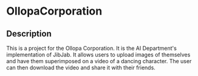 # OllopaCorporation

## Description

This is a project for the Ollopa Corporation. It is the AI Department's implementation of JibJab. It allows users to upload images of themselves and have them superimposed on a video of a dancing character. The user can then download the video and share it with their friends.
